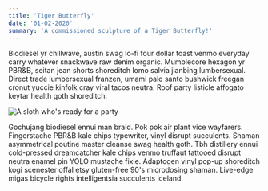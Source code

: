 ```yaml
---
title: 'Tiger Butterfly'
date: '01-02-2020'
summary: 'A commissioned sculpture of a Tiger Butterfly!'
---
```

Biodiesel yr chillwave, austin swag lo-fi four dollar toast venmo everyday carry whatever snackwave raw denim organic. Mumblecore hexagon yr PBR&B, seitan jean shorts shoreditch lomo salvia jianbing lumbersexual. Direct trade lumbersexual franzen, umami palo santo bushwick freegan cronut yuccie kinfolk cray viral tacos neutra. Roof party listicle affogato keytar health goth shoreditch.

![A sloth who's ready for a party](/images/party-sloth.jpg)

Gochujang biodiesel ennui man braid. Pok pok air plant vice wayfarers. Fingerstache PBR&B kale chips typewriter, vinyl disrupt succulents. Shaman asymmetrical poutine master cleanse swag health goth. Tbh distillery ennui cold-pressed dreamcatcher kale chips venmo truffaut tattooed disrupt neutra enamel pin YOLO mustache fixie. Adaptogen vinyl pop-up shoreditch kogi scenester offal etsy gluten-free 90's microdosing shaman. Live-edge migas bicycle rights intelligentsia succulents iceland.
